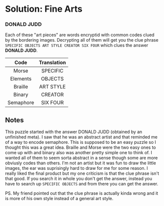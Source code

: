 # Solution: Fine Arts

### DONALD JUDD

Each of these "art pieces" are words encryptid with common codes clued by the bordering images. Decrypting all of them will get you the clue phrase `SPECIFIC OBJECTS ART STYLE CREATOR SIX FOUR` which clues the answer **DONALD JUDD**.

|Code|Translation|
|:----:|:----:|
|Morse|SPECIFIC|
|Elements|OBJECTS|
|Braille|ART STYLE|
|Binary|CREATOR|
|Semaphore|SIX FOUR|

## Notes

This puzzle started with the answer DONALD JUDD (obtained by an unfinished meta). I saw that he was an abstract artist and that reminded me of a way to encode semaphore. This is supposed to be an easy puzzle so I thought this was a great idea. Braille and Morse were the two easy ones to come up with and binary also was another pretty simple one to think of. I wanted all of them to seem sorta abstract in a sense though some are more obviusly codes than others. I'm not an artist but it was fun to draw the little images, the ear was suprisingly hard to draw for me for some reason. I really liked the final product but my one criticism is that the clue phrase isn't that good. If you search it in whole you don't get the answer, instead you have to search up `SPECIFIC OBJECTS` and from there you can get the answer.

PS. My friend pointed out that the clue phrase is actually kinda wrong and it is more of his own style instead of a general art style.
